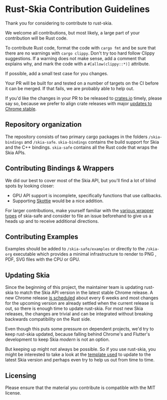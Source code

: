 # Rust-Skia Contribution Guidelines

Thank you for considering to contribute to rust-skia.

We welcome all contributions, but most likely, a large part of your contribution will be Rust code.

To contribute Rust code, format the code with `cargo fmt` and be sure that there are no warnings with `cargo clippy`. Don't try too hard follow Clippy suggestions. If a warning does not make sense, add a comment that explains why, and mark the code with a `#[allow(clippy::*)]` attribute.

If possible, add a small test case for you changes. 

Your PR will be built for and tested on a number of targets on the CI before it can be merged. If that fails, we are probably able to help out.

If you'd like the changes in your PR to be released to [crates.io](https://crates.io/) timely, please say so, because we prefer to align crate releases with major [updates to Chrome stable](https://chromestatus.com/roadmap).

## Repository organization

The repository consists of two primary cargo packages in the folders `/skia-bindings` and `/skia-safe`. `skia-bindings` contains the build support for Skia and the C++ bindings. `skia-safe` contains all the Rust code that wraps the Skia APIs.

## Contributing Bindings & Wrappers

We did our best to cover most of the Skia API, but you'll find a lot of blind spots by looking closer:

- GPU API support is incomplete, specifically functions that use callbacks.
- Supporting [Skottie](https://skia.org/user/modules/skottie) would be a nice addition.

For larger contributions, make yourself familiar with the [various wrapper types](https://github.com/rust-skia/rust-skia/wiki) of skia-safe and consider to file an issue beforehand to give us a heads up and to receive additional directions.

## Contributing Examples

Examples should be added to `/skia-safe/examples` or directly to the `/skia-org` executable which provides a minimal infrastructure to render to PNG , PDF, SVG files with the CPU or GPU.

## Updating Skia

Since the beginning of this project, the maintainer team is updating rust-skia to match the Skia API version in the latest stable Chrome release. A new Chrome release [is scheduled](https://chromium.googlesource.com/chromium/src/+/master/docs/process/release_cycle.md) about every 6 weeks and most changes for the upcoming version are already settled when the current release is out, so there is enough time to update rust-skia. For most new Skia releases, the changes are trivial and can be integrated without breaking backwards compatibility on the Rust side.

Even though this puts some pressure on dependent projects, we'd try to keep rust-skia updated, because falling behind Chrome's and Flutter's development to keep Skia _modern_ is not an option.

But keeping up might not always be possible. So if you use rust-skia, you might be interested to take a look at the [template used](https://github.com/rust-skia/rust-skia/wiki/Template:-Skia-Milestone-Update-PR) to update to the latest Skia version and perhaps even try to help us out from time to time.

## Licensing

Please ensure that the material you contribute is compatible with the MIT license.


